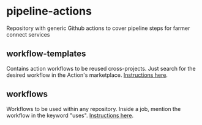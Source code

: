 # pipeline-actions

Repository with generic Github actions to cover pipeline steps for farmer connect services

## workflow-templates

Contains action workflows to be reused cross-projects. Just search for the desired workflow in the Action's marketplace. [Instructions here](https://docs.github.com/en/enterprise-cloud@latest/actions/learn-github-actions/creating-workflow-templates).


## workflows

Workflows to be used within any repository. Inside a job, mention the workflow in the keyword "uses". [Instructions here](https://docs.github.com/en/enterprise-cloud@latest/actions/learn-github-actions/reusing-workflows).